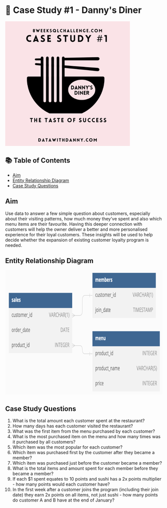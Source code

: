 # 🍜 Case Study #1 - Danny's Diner 
<img src = "https://github.com/Antonio417/Data_Analyst_Portfolio/blob/main/SQL/Danny's-Diner/1.png" width="400" height="400" />

## 📚 Table of Contents
- [Aim](#aim)
- [Entity Relationship Diagram](#entity-relationship-diagram)
- [Case Study Questions](#case-study-questions)


## Aim
Use data to answer a few simple question about customers, especially about their visiting patterns, how much money they’ve spent and also which menu items are their favourite. Having this deeper connection with customers will help the owner deliver a better and more personalised experience for their loyal customers. These insights will be used to help decide whether the expansion of existing customer loyalty program is needed.

## Entity Relationship Diagram
<img src = "https://github.com/Antonio417/Data_Analyst_Portfolio/blob/main/SQL/Danny's-Diner/ERD.png" width="800" height="400" />


## Case Study Questions
1. What is the total amount each customer spent at the restaurant?
2. How many days has each customer visited the restaurant?
3. What was the first item from the menu purchased by each customer?
4. What is the most purchased item on the menu and how many times was it purchased by all customers?
5. Which item was the most popular for each customer?
6. Which item was purchased first by the customer after they became a member?
7. Which item was purchased just before the customer became a member?
8. What is the total items and amount spent for each member before they became a member?
9. If each $1 spent equates to 10 points and sushi has a 2x points multiplier - how many points would each customer have?
10. In the first week after a customer joins the program (including their join date) they earn 2x points on all items, not just sushi - how many points do customer A and B have at the end of January?
